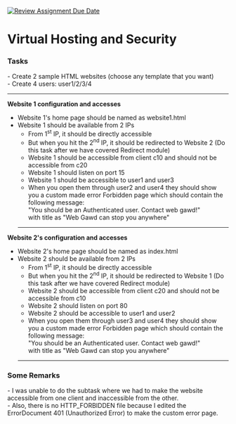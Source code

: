 [![Review Assignment Due Date](https://classroom.github.com/assets/deadline-readme-button-24ddc0f5d75046c5622901739e7c5dd533143b0c8e959d652212380cedb1ea36.svg)](https://classroom.github.com/a/ewf84m7X)
<h1> Virtual Hosting and Security </h1>

<h3>Tasks</h3>
- Create 2 sample HTML websites (choose any template that you want) <br>
- Create 4 users: user1/2/3/4
  <hr>
  
<strong> Website 1 configuration and accesses </strong>

- Website 1's home page should be named as website1.html
- Website 1 should be available from 2 IPs
  - From 1<sup>st</sup> IP, it should be directly accessible
  - But when you hit the 2<sup>nd</sup> IP, it should be redirected to Website 2 (Do this task after we have covered Redirect module)
  - Website 1 should be accessible from client c10 and should not be accessible from c20
  - Website 1 should listen on port 15
  - Website 1 should be accessible to user1 and user3
  - When you open them through user2 and user4 they should show you a custom made error Forbidden page which should contain the following message: <br>"You should be an Authenticated user. Contact web gawd!" <br> with title as "Web Gawd can stop you anywhere"
  <hr>

<strong> Website 2's configuration and accesses </strong>

- Website 2's home page should be named as index.html
- Website 2 should be available from 2 IPs
  - From 1<sup>st</sup> IP, it should be directly accessible
  - But when you hit the 2<sup>nd</sup> IP, it should be redirected to Website 1 (Do this task after we have covered Redirect module)
  - Website 2 should be accessible from client c20 and should not be accessible from c10
  - Website 2 should listen on port 80
  - Website 2 should be accessible to user1 and user2
  - When you open them through user3 and user4 they should show you a custom made error Forbidden page which should contain the following message: <br>"You should be an Authenticated user. Contact web gawd!" <br> with title as "Web Gawd can stop you anywhere"
  <hr>

<h3> Some Remarks </h3>
- I was unable to do the subtask where we had to make the website accessible from one client and inaccessible from the other. <br>
- Also, there is no HTTP_FORBIDDEN file because I edited the ErrorDocument 401 (Unauthorized Error) to make the custom error page.
